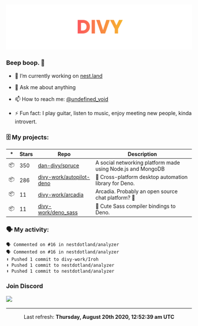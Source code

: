 
![](https://github.com/divy-work/divy-work/raw/master/assets/divy.png)

### Beep boop. 👋

- 🔭 I’m currently working on [nest.land](https://github.com/nestdotland/nest.land)

- 💬 Ask me about anything

- 📫 How to reach me: [@undefined_void](https://instagram.com/divy.exe)

- ⚡ Fun fact: I play guitar, listen to music, enjoy meeting new people, kinda introvert.

### 🗄 My projects:

|*|Stars|Repo|Description|
|---|---|---|---|
| 📦 | 350 | [dan-divy/spruce](https://github.com/dan-divy/spruce) | A social networking platform made using Node.js and MongoDB |
| 📦 | 286 | [divy-work/autopilot-deno](https://github.com/divy-work/autopilot-deno) | :rocket: Cross-platform desktop automation library for Deno. |
| 📦 | 11 | [divy-work/arcadia](https://github.com/divy-work/arcadia) | Arcadia. Probably an open source chat platform? :rocket: |
| 📦 | 11 | [divy-work/deno_sass](https://github.com/divy-work/deno_sass) | :rocket: Cute Sass compiler bindings to Deno. |

### 🗣 My activity:

```
🗣 Commented on #16 in nestdotland/analyzer
🗣 Commented on #16 in nestdotland/analyzer
⬆️ Pushed 1 commit to divy-work/Iroh
⬆️ Pushed 1 commit to nestdotland/analyzer
⬆️ Pushed 1 commit to nestdotland/analyzer
```

### Join Discord

[![](https://discordapp.com/api/guilds/715564894904123424/widget.png?style=banner2)](https://discord.gg/uqywa4W)

------------
<p align="center">Last refresh: <b>Thursday, August 20th 2020, 12:52:39 am UTC</b></p>
